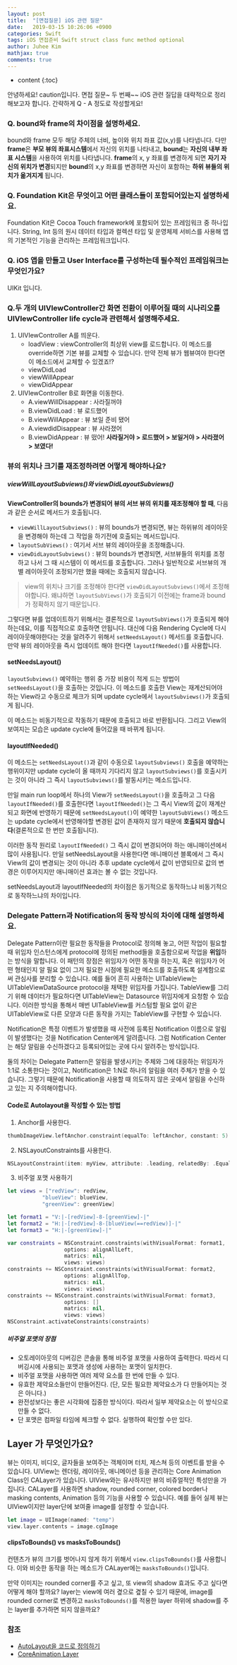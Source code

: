```yaml
---
layout: post
title:  "[면접질문] iOS 관련 질문"
date:   2019-03-15 10:26:06 +0900
categories: Swift
tags: iOS 면접준비 Swift struct class func method optional
author: Juhee Kim
mathjax: true
comments: true
---
```


* content
{:toc}

안녕하세요! caution입니다.
면접 질문~ 두 번째~~ iOS 관련 질답을 대략적으로 정리해보고자 합니다.
간략하게 Q - A 정도로 작성할게요!


### Q. bound와 frame의 차이점을 설명하세요.
bound와 frame 모두 해당 주체의 너비, 높이와 위치 좌표 값(x,y)를 나타냅니다.
다만 **frame**은 **부모 뷰의 좌표시스템**에서 자신의 위치를 나타내고, **bound**는 **자신의 내부 좌표 시스템**을 사용하여 위치를 나타냅니다.
**frame**의 x, y 좌표를 변경하게 되면 **자기 자신의 위치가 변경**되지만 **bound**의 x,y 좌표를 변경하면 자신이 포함하는 **하위 뷰들의 위치가 옮겨지게** 됩니다.


### Q. Foundation Kit은 무엇이고 어떤 클래스들이 포함되어있는지 설명하세요.
Foundation Kit은 Cocoa Touch framework에 포함되어 있는 프레임워크 중 하나입니다.
String, Int 등의 원시 데이터 타입과 컬렉션 타입 및 운영체제 서비스를 사용해 앱의 기본적인 기능을 관리하는 프레임워크입니다.


### Q. iOS 앱을 만들고 User Interface를 구성하는데 필수적인 프레임워크는 무엇인가요?
UIKit 입니다.


### Q.두 개의 UIVIewController간 화면 전환이 이루어질 때의 시나리오를 UIVIewController life cycle과 관련해서 설명해주세요.
1. UIVIewController A를 띄운다.
    * loadView : viewController의 최상위 view를 로드합니다. 이 메소드를 override하면 기본 뷰를 교체할 수 있습니다. 만약 전체 뷰가 웹뷰여야 한다면 이 메소드에서 교체할 수 있겠죠!?
    * viewDidLoad
    * viewWillAppear
    * viewDidAppear
2. UIVIewController B로 화면을 이동한다.
    * A.viewWillDisappear : 사라질꺼야
    * B.viewDidLoad       : 뷰 로드했어
    * B.viewWillAppear    : 뷰 보일 준비 됐어
    * A.viewdidDisappear  : 뷰 사라졌어
    * B.viewDidAppear     : 뷰 떴어!
**사라질거야 > 로드했어 > 보일거야 > 사라졌어 > 보였다!**


### 뷰의 위치나 크기를 재조정하려면 어떻게 해야하나요?
##### viewWillLayoutSubviews()와 viewDidLayoutSubviews()
**ViewController의 bounds가 변경되어 뷰의 서브 뷰의 위치를 재조정해야 할 때**, 다음과 같은 순서로 메서드가 호출됩니다.
  * ```viewWillLayoutSubviews()``` : 뷰의 bounds가 변경되면, 뷰는 하위뷰의 레이아웃을 변경해야 하는데 그 작업을 하기전에 호출되는 메서드입니다.
  * ```layoutSubViews()``` : 여기서 서브 뷰의 레이아웃을 조정해줍니다.
  * ```viewDidLayoutSubviews()``` : 뷰의 bounds가 변경되면, 서브뷰들의 위치를 조정하고 나서 그 때 시스템이 이 메서드를 호출합니다. 그러나 일반적으로 서브뷰의 개별 레이아웃이 조정되기만 했을 때에는 호출되지 않습니다.

  > view의 위치나 크기를 조정해야 한다면 ```viewDidLayoutSubviews()```에서 조정해야합니다. 왜냐하면 ```layoutSubViews()```가 호출되기 이전에는 frame과 bound가 정확하지 않기 때문입니다.

그렇다면 뷰를 업데이트하기 위해서는 결론적으로 ```layoutSubViews()```가 호출되게 해야하는데요, 이를 직접적으로 호출하면 안됩니다. 대신에 다음 Rendering Cycle에 다시 레이아웃해야한다는 것을 알려주기 위해서 ```setNeedsLayout()``` 메서드를 호출합니다. 만약 뷰의 레이아웃을 즉시 업데이트 해야 한다면 ```layoutIfNeeded()```를 사용합니다.

#### setNeedsLayout()
```layoutSubviews()``` 예약하는 행위 중 가장 비용이 적게 드는 방법이 ```setNeedsLayout()```을 호출하는 것입니다. 이 메소드를 호출한 View는 재계산되어야 하는 View라고 수동으로 체크가 되며 update cycle에서 ```layoutSubviews()```가 호출되게 됩니다.

이 메소드는 비동기적으로 작동하기 때문에 호출되고 바로 반환됩니다. 그리고 View의 보여지는 모습은 update cycle에 들어갔을 때 바뀌게 됩니다.

#### layoutIfNeeded()
이 메소드는 ```setNeedsLayout()```과 같이 수동으로 ```layoutSubviews()``` 호출을 예약하는 행위이지만 update cycle이 올 때까지 기다리지 않고 ```layoutSubviews()```를 호출시키는 것이 아니라 그 즉시 ```layoutSubviews()```를 발동시키는 메소드입니다.

만일 main run loop에서 하나의 View가 ```setNeedsLayout()```을 호출하고 그 다음 ```layoutIfNeeded()```를 호출한다면 ```layoutIfNeeded()```는 그 즉시 View의 값이 재계산되고 화면에 반영하기 때문에 ```setNeedsLayout()```이 예약한 ```layoutSubViews()``` 메소드는 update cycle에서 반영해야할 변경된 값이 존재하지 않기 때문에 **호출되지 않습니다**(결론적으로 한 번만 호출됩니다).

이러한 동작 원리로 ```layoutIfNeeded()``` 그 즉시 값이 변경되어야 하는 애니매이션에서 많이 사용됩니다. 만일 setNeedsLayout을 사용한다면 애니매이션 블록에서 그 즉시 View의 값이 변경되는 것이 아니라 추후 update cycle에서 값이 반영되므로 값의 변경은 이루어지지만 애니매이션 효과는 볼 수 없는 것입니다.

setNeedsLayout과 layoutIfNeeded의 차이점은 동기적으로 동작하느냐 비동기적으로 동작하느냐의 차이입니다.


### Delegate Pattern과 Notification의 동작 방식의 차이에 대해 설명하세요.
Delegate Pattern이란 필요한 동작들을 Protocol로 정의해 놓고, 어떤 작업이 필요할 때 위임자 인스턴스에게 protocol에 정의된 method들을 호출함으로써 작업을 **위임**하는 방식을 말합니다.
이 패턴의 장점은 위임자가 어떤 동작을 하는지, 혹은 위임자가 어떤 형태인지 알 필요 없이 그저 필요한 시점에 필요한 메소드를 호출하도록 설계함으로써 관심사를 분리할 수 있습니다.
예를 들어 흔히 사용하는 UITableView는 UITableViewDataSource protocol을 채택한 위임자를 가집니다. TableView를 그리기 위해 데이터가 필요하다면 UITableView는 Datasource 위임자에게 요청함 수 있습니다. 이러한 방식을 통해서 매번 UITableView를 커스텀할 필요 없이 같은 UITableView로 다른 모양과 다른 동작을 가지는 TableView를 구현할 수 있습니다.

Notification은 특정 이벤트가 발생했을 때 사전에 등록된 Notification 이름으로 알림이 발생했다는 것을 Notification Center에게 알려줍니다. 그럼 Notification Center는 해당 알림을 수신하겠다고 등록되어있는 곳에 다시 알려주는 방식입니다.

둘의 차이는 Delegate Pattern은 알림을 발생시키는 주체와 그에 대응하는 위임자가 1:1로 소통한다는 것이고, Notification은 1:N로 하나의 알림을 여러 주체가 받을 수 있습니다. 그렇기 때문에 Notification을 사용할 때 의도하지 않은 곳에서 알림을 수신하고 있는 지 주의해야합니다.


#### Code로 Autolayout을 작성할 수 있는 방법
1. Anchor를 사용한다.
```swift
thumbImageView.leftAnchor.constraint(equalTo: leftAnchor, constant: 5).isActive = true
```
2. NSLayoutConstraints를 사용한다.
```swift
NSLayoutConstraint(item: myView, attribute: .leading, relatedBy: .Equal, toItem: view, attribute: .leadingMargin, multiplier: 1.0, constant: 0.0).isActive = true
```
3. 비주얼 포맷 사용하기

  ```swift
let views = ["redView": redView,
             "blueView": blueView,
             "greenView": greenView]

let format1 = "V:|-[redView]-8-[greenView]-|"
let format2 = "H:|-[redView]-8-[blueView(==redView)]-|"
let format3 = "H:|-[greenView]-|"

var constraints = NSConstraint.constraints(withVisualFormat: format1,
                    options: alignAllLeft,
                    matrics: nil,
                    views: views)
constraints += NSConstraint.constraints(withVisualFormat: format2,
                    options: alignAllTop,
                    matrics: nil,
                    views: views)
constraints += NSConstraint.constraints(withVisualFormat: format3,
                    options: []
                    matrics: nil,
                    views: views)
NSConstraint.activateConstraints(constraints)
  ```
##### 비주얼 포맷의 장점
* 오토레이아웃의 디버깅은 콘솔을 통해 비주얼 포맷을 사용하여 출력한다. 따라서 디버깅시에 사용되는 포맷과 생성에 사용하는 포맷이 일치한다.
* 비주얼 포맷을 사용하면 여러 제약 요소를 한 번에 만들 수 있다.
* 유효한 제약요소들만이 만들어진다. (단, 모든 필요한 제약요소가 다 만들어지는 것은 아니다.)
* 완전성보다는 좋은 시각화에 집중한 방식이다. 따라서 일부 제약요소는 이 방식으로 만들 수 없다.
* 단 포맷은 컴파일 타임에 체크할 수 없다. 실행하여 확인할 수만 있다.


## Layer 가 무엇인가요?
뷰는 이미지, 비디오, 글자들을 보여주는 객체이며 터치, 제스쳐 등의 이벤트를 받을 수 있습니다.
UIView는 렌더링, 레이아웃, 애니메이션 등을 관리하는 Core Animation Class인 CALayer가 있습니다. UIView와는 유사하지만 뷰의 비쥬얼적인 특성만을 가집니다.
CALayer를 사용하면 shadow, rounded corner, colored border나 masking contents, Animation 등의 기능을 사용할 수 있습니다.
예를 들어 실제 뷰는 UIView이지만 layer단에 보여줄 image를 설정할 수 있습니다.

```swift
let image = UIImage(named: "temp")
view.layer.contents = image.cgImage
```

#### clipsToBounds() vs masksToBounds()
컨텐츠가 뷰의 크기를 벗어나지 않게 하기 위해서 ```view.clipsToBounds()```를 사용합니다. 이와 비슷한 동작을 하는 메소드가 CALayer에는 ```masksToBounds()```입니다.

만약 이미지는 rounded corner를 주고 싶고, 또 view의 shadow 효과도 주고 싶다면 어떻게 해야 할까요?
layer는 view에 여러 곂으로 곂칠 수 있기 때문에, image를 rounded corner로 변경하고 ```masksToBounds()```를 적용한 layer 하위에 shadow를 주는 layer를 추가하면 되지 않을까요?


### 참조
* [AutoLayout을 코드로 정의하기](https://soooprmx.com/archives/7232)
* [CoreAnimation Layer](http://minsone.github.io/mac/ios/coreanimationlayer-and-view)
